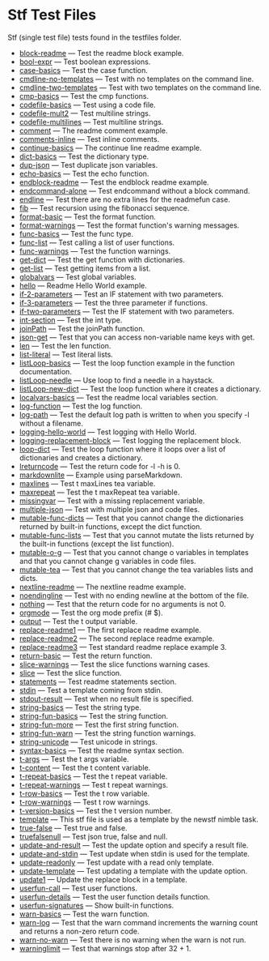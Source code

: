 # Stf Test Files

Stf (single test file) tests found in the testfiles folder.

* [block-readme](../testfiles/block-readme.stf.md) &mdash; Test the readme block example.
* [bool-expr](../testfiles/bool-expr.stf.md) &mdash; Test boolean expressions.
* [case-basics](../testfiles/case-basics.stf.md) &mdash; Test the case function.
* [cmdline-no-templates](../testfiles/cmdline-no-templates.stf.md) &mdash; Test with no templates on the command line.
* [cmdline-two-templates](../testfiles/cmdline-two-templates.stf.md) &mdash; Test with two templates on the command line.
* [cmp-basics](../testfiles/cmp-basics.stf.md) &mdash; Test the cmp functions.
* [codefile-basics](../testfiles/codefile-basics.stf.md) &mdash; Test using a code file.
* [codefile-mult2](../testfiles/codefile-mult2.stf.md) &mdash; Test multiline strings.
* [codefile-multilines](../testfiles/codefile-multilines.stf.md) &mdash; Test multiline strings.
* [comment](../testfiles/comment.stf.md) &mdash; The readme comment example.
* [comments-inline](../testfiles/comments-inline.stf.md) &mdash; Test inline comments.
* [continue-basics](../testfiles/continue-basics.stf.md) &mdash; The continue line readme example.
* [dict-basics](../testfiles/dict-basics.stf.md) &mdash; Test the dictionary type.
* [dup-json](../testfiles/dup-json.stf.md) &mdash; Test duplicate json variables.
* [echo-basics](../testfiles/echo-basics.stf.md) &mdash; Test the echo function.
* [endblock-readme](../testfiles/endblock-readme.stf.md) &mdash; Test the endblock readme example.
* [endcommand-alone](../testfiles/endcommand-alone.stf.md) &mdash; Test endcommand without a block command.
* [endline](../testfiles/endline.stf.md) &mdash; Test there are no extra lines for the readmefun case.
* [fib](../testfiles/fib.stf.md) &mdash; Test recursion using the fibonacci sequence.
* [format-basic](../testfiles/format-basic.stf.md) &mdash; Test the format function.
* [format-warnings](../testfiles/format-warnings.stf.md) &mdash; Test the format function's warning messages.
* [func-basics](../testfiles/func-basics.stf.md) &mdash; Test the func type.
* [func-list](../testfiles/func-list.stf.md) &mdash; Test calling a list of user functions.
* [func-warnings](../testfiles/func-warnings.stf.md) &mdash; Test the function warnings.
* [get-dict](../testfiles/get-dict.stf.md) &mdash; Test the get function with dictionaries.
* [get-list](../testfiles/get-list.stf.md) &mdash; Test getting items from a list.
* [globalvars](../testfiles/globalvars.stf.md) &mdash; Test global variables.
* [hello](../testfiles/hello.stf.md) &mdash; Readme Hello World example.
* [if-2-parameters](../testfiles/if-2-parameters.stf.md) &mdash; Test an IF statement with two parameters.
* [if-3-parameters](../testfiles/if-3-parameters.stf.md) &mdash; Test the three parameter if functions.
* [if-two-parameters](../testfiles/if-two-parameters.stf.md) &mdash; Test the IF statement with two parameters.
* [int-section](../testfiles/int-section.stf.md) &mdash; Test the int type.
* [joinPath](../testfiles/joinPath.stf.md) &mdash; Test the joinPath function.
* [json-get](../testfiles/json-get.stf.md) &mdash; Test that you can access non-variable name keys with get.
* [len](../testfiles/len.stf.md) &mdash; Test the len function.
* [list-literal](../testfiles/list-literal.stf.md) &mdash; Test literal lists.
* [listLoop-basics](../testfiles/listLoop-basics.stf.md) &mdash; Test the loop function example in the function documentation.
* [listLoop-needle](../testfiles/listLoop-needle.stf.md) &mdash; Use loop to find a needle in a haystack.
* [listLoop-new-dict](../testfiles/listLoop-new-dict.stf.md) &mdash; Test the loop function where it creates a dictionary.
* [localvars-basics](../testfiles/localvars-basics.stf.md) &mdash; Test the readme local variables section.
* [log-function](../testfiles/log-function.stf.md) &mdash; Test the log function.
* [log-path](../testfiles/log-path.stf.md) &mdash; Test the default log path is written to when you specify -l without a filename.
* [logging-hello-world](../testfiles/logging-hello-world.stf.md) &mdash; Test logging with Hello World.
* [logging-replacement-block](../testfiles/logging-replacement-block.stf.md) &mdash; Test logging the replacement block.
* [loop-dict](../testfiles/loop-dict.stf.md) &mdash; Test the loop function where it loops over a list of dictionaries and creates a dictionary.
* [lreturncode](../testfiles/lreturncode.stf.md) &mdash; Test the return code for -l -h is 0.
* [markdownlite](../testfiles/markdownlite.stf.md) &mdash; Example using parseMarkdown.
* [maxlines](../testfiles/maxlines.stf.md) &mdash; Test t maxLines tea variable.
* [maxrepeat](../testfiles/maxrepeat.stf.md) &mdash; Test the t maxRepeat tea variable.
* [missingvar](../testfiles/missingvar.stf.md) &mdash; Test with a missing replacement variable.
* [multiple-json](../testfiles/multiple-json.stf.md) &mdash; Test with multiple json and code files.
* [mutable-func-dicts](../testfiles/mutable-func-dicts.stf.md) &mdash; Test that you cannot change the dictionaries returned by built-in functions, except the dict function.
* [mutable-func-lists](../testfiles/mutable-func-lists.stf.md) &mdash; Test that you cannot mutate the lists returned by the built-in functions (except the list function).
* [mutable-o-g](../testfiles/mutable-o-g.stf.md) &mdash; Test that you cannot change o variables in templates and that you cannot change g variables in code files.
* [mutable-tea](../testfiles/mutable-tea.stf.md) &mdash; Test that you cannot change the tea variables lists and dicts.
* [nextline-readme](../testfiles/nextline-readme.stf.md) &mdash; The nextline readme example.
* [noendingline](../testfiles/noendingline.stf.md) &mdash; Test with no ending newline at the bottom of the file.
* [nothing](../testfiles/nothing.stf.md) &mdash; Test that the return code for no arguments is not 0.
* [orgmode](../testfiles/orgmode.stf.md) &mdash; Test the org mode prefix (# $).
* [output](../testfiles/output.stf.md) &mdash; Test the t output variable.
* [replace-readme1](../testfiles/replace-readme1.stf.md) &mdash; The first replace readme example.
* [replace-readme2](../testfiles/replace-readme2.stf.md) &mdash; The second replace readme example.
* [replace-readme3](../testfiles/replace-readme3.stf.md) &mdash; Test standard readme replace example 3.
* [return-basic](../testfiles/return-basic.stf.md) &mdash; Test the return function.
* [slice-warnings](../testfiles/slice-warnings.stf.md) &mdash; Test the slice functions warning cases.
* [slice](../testfiles/slice.stf.md) &mdash; Test the slice function.
* [statements](../testfiles/statements.stf.md) &mdash; Test readme statements section.
* [stdin](../testfiles/stdin.stf.md) &mdash; Test a template coming from stdin.
* [stdout-result](../testfiles/stdout-result.stf.md) &mdash; Test when no result file is specified.
* [string-basics](../testfiles/string-basics.stf.md) &mdash; Test the string type.
* [string-fun-basics](../testfiles/string-fun-basics.stf.md) &mdash; Test the string function.
* [string-fun-more](../testfiles/string-fun-more.stf.md) &mdash; Test the first string function.
* [string-fun-warn](../testfiles/string-fun-warn.stf.md) &mdash; Test the string function warnings.
* [string-unicode](../testfiles/string-unicode.stf.md) &mdash; Test unicode in strings.
* [syntax-basics](../testfiles/syntax-basics.stf.md) &mdash; Test the readme syntax section.
* [t-args](../testfiles/t-args.stf.md) &mdash; Test the t args variable.
* [t-content](../testfiles/t-content.stf.md) &mdash; Test the t content variable.
* [t-repeat-basics](../testfiles/t-repeat-basics.stf.md) &mdash; Test the t repeat variable.
* [t-repeat-warnings](../testfiles/t-repeat-warnings.stf.md) &mdash; Test t repeat warnings.
* [t-row-basics](../testfiles/t-row-basics.stf.md) &mdash; Test the t row variable.
* [t-row-warnings](../testfiles/t-row-warnings.stf.md) &mdash; Test t row warnings.
* [t-version-basics](../testfiles/t-version-basics.stf.md) &mdash; Test the t version number.
* [template](../testfiles/template.stf.md) &mdash; This stf file is used as a template by the newstf nimble task.
* [true-false](../testfiles/true-false.stf.md) &mdash; Test true and false.
* [truefalsenull](../testfiles/truefalsenull.stf.md) &mdash; Test json true, false and null.
* [update-and-result](../testfiles/update-and-result.stf.md) &mdash; Test the update option and specify a result file.
* [update-and-stdin](../testfiles/update-and-stdin.stf.md) &mdash; Test update when stdin is used for the template.
* [update-readonly](../testfiles/update-readonly.stf.md) &mdash; Test update with a read only template.
* [update-template](../testfiles/update-template.stf.md) &mdash; Test updating a template with the update option.
* [update1](../testfiles/update1.stf.md) &mdash; Update the replace block in a template.
* [userfun-call](../testfiles/userfun-call.stf.md) &mdash; Test user functions.
* [userfun-details](../testfiles/userfun-details.stf.md) &mdash; Test the user function details function.
* [userfun-signatures](../testfiles/userfun-signatures.stf.md) &mdash; Show built-in functions.
* [warn-basics](../testfiles/warn-basics.stf.md) &mdash; Test the warn function.
* [warn-log](../testfiles/warn-log.stf.md) &mdash; Test that the warn command increments the warning count and returns a non-zero return code.
* [warn-no-warn](../testfiles/warn-no-warn.stf.md) &mdash; Test there is no warning when the warn is not run.
* [warninglimit](../testfiles/warninglimit.stf.md) &mdash; Test that warnings stop after 32 + 1.

